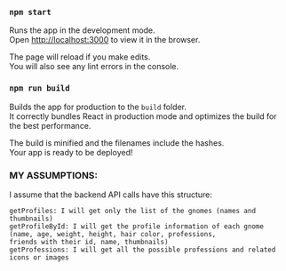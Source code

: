 ### `npm start`

Runs the app in the development mode.<br>
Open [http://localhost:3000](http://localhost:3000) to view it in the browser.

The page will reload if you make edits.<br>
You will also see any lint errors in the console.

### `npm run build`

Builds the app for production to the `build` folder.<br>
It correctly bundles React in production mode and optimizes the build for the best performance.

The build is minified and the filenames include the hashes.<br>
Your app is ready to be deployed!

### MY ASSUMPTIONS:

I assume that the backend API calls have this structure:
    
    getProfiles: I will get only the list of the gnomes (names and thumbnails)
    getProfileById: I will get the profile information of each gnome (name, age, weight, height, hair color, professions, 
    friends with their id, name, thumbnails)
    getProfessions: I will get all the possible professions and related icons or images


